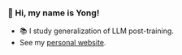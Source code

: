 ### 👋  Hi, my name is Yong!

- 📚 I study generalization of LLM post-training.
- See my [personal website](https://yongzx.github.io/).
